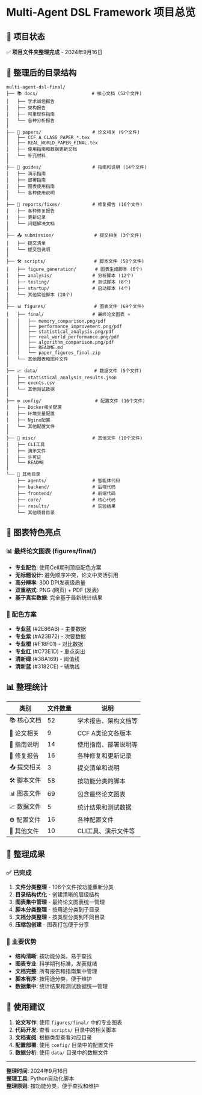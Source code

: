 # Multi-Agent DSL Framework 项目总览

## 🎯 项目状态
✅ **项目文件夹整理完成** - 2024年9月16日

## 📁 整理后的目录结构

```
multi-agent-dsl-final/
├── 📚 docs/                    # 核心文档 (52个文件)
│   ├── 学术诚信报告
│   ├── 架构报告  
│   ├── 可重现性指南
│   └── 各种分析报告
│
├── 📄 papers/                   # 论文相关 (9个文件)
│   ├── CCF_A_CLASS_PAPER_*.tex
│   ├── REAL_WORLD_PAPER_FINAL.tex
│   ├── 使用指南和数据更新文档
│   └── 补充材料
│
├── 📖 guides/                   # 指南和说明 (14个文件)
│   ├── 演示指南
│   ├── 部署指南
│   ├── 图表使用指南
│   └── 各种使用说明
│
├── 🔧 reports/fixes/            # 修复报告 (16个文件)
│   ├── 各种修复报告
│   ├── 更新记录
│   └── 问题解决文档
│
├── 📤 submission/               # 提交相关 (3个文件)
│   ├── 提交清单
│   └── 提交包说明
│
├── 🛠️ scripts/                  # 脚本文件 (58个文件)
│   ├── figure_generation/       # 图表生成脚本 (6个)
│   ├── analysis/               # 分析脚本 (12个)
│   ├── testing/                # 测试脚本 (8个)
│   ├── startup/                # 启动脚本 (4个)
│   └── 其他实验脚本 (28个)
│
├── 📊 figures/                  # 图表文件 (69个文件)
│   ├── final/                  # 最终论文图表 ⭐
│   │   ├── memory_comparison.png/pdf
│   │   ├── performance_improvement.png/pdf
│   │   ├── statistical_analysis.png/pdf
│   │   ├── real_world_performance.png/pdf
│   │   ├── algorithm_comparison.png/pdf
│   │   ├── README.md
│   │   └── paper_figures_final.zip
│   └── 其他图表和图片文件
│
├── 📈 data/                     # 数据文件 (5个文件)
│   ├── statistical_analysis_results.json
│   ├── events.csv
│   └── 其他测试数据
│
├── ⚙️ config/                    # 配置文件 (16个文件)
│   ├── Docker相关配置
│   ├── 环境变量配置
│   ├── Nginx配置
│   └── 其他配置文件
│
├── 🎯 misc/                     # 其他文件 (10个文件)
│   ├── CLI工具
│   ├── 演示文件
│   ├── 许可证
│   └── README
│
└── 📁 其他目录
    ├── agents/                 # 智能体代码
    ├── backend/                # 后端代码
    ├── frontend/               # 前端代码
    ├── core/                   # 核心代码
    ├── results/                # 实验结果
    └── 其他项目目录
```

## 🎨 图表特色亮点

### 📊 最终论文图表 (figures/final/)
- **专业配色**: 使用Cell期刊顶级配色方案
- **无标题设计**: 避免顺序冲突，论文中灵活引用
- **高分辨率**: 300 DPI发表级质量
- **双重格式**: PNG (网页) + PDF (发表)
- **基于真实数据**: 完全基于最新统计结果

### 🎯 配色方案
- **专业蓝** (#2E86AB) - 主要数据
- **专业紫** (#A23B72) - 次要数据  
- **专业橙** (#F18F01) - 对比数据
- **专业红** (#C73E1D) - 重点突出
- **清新绿** (#38A169) - 阈值线
- **清新蓝** (#3182CE) - 辅助线

## 📊 整理统计

| 类别 | 文件数量 | 说明 |
|------|----------|------|
| 📚 核心文档 | 52 | 学术报告、架构文档等 |
| 📄 论文相关 | 9 | CCF A类论文各版本 |
| 📖 指南说明 | 14 | 使用指南、部署说明等 |
| 🔧 修复报告 | 16 | 各种修复和更新记录 |
| 📤 提交相关 | 3 | 提交清单和说明 |
| 🛠️ 脚本文件 | 58 | 按功能分类的脚本 |
| 📊 图表文件 | 69 | 包含最终论文图表 |
| 📈 数据文件 | 5 | 统计结果和测试数据 |
| ⚙️ 配置文件 | 16 | 各种配置文件 |
| 🎯 其他文件 | 10 | CLI工具、演示文件等 |

## 🎉 整理成果

### ✅ 已完成
1. **文件分类整理** - 106个文件按功能重新分类
2. **目录结构优化** - 创建清晰的层级结构
3. **图表集中管理** - 最终论文图表统一管理
4. **脚本分类整理** - 按用途分类到子目录
5. **文档分类整理** - 按类型分类到不同目录
6. **压缩包创建** - 图表打包便于分享

### 🎯 主要优势
- **结构清晰**: 按功能分类，易于查找
- **图表专业**: 科学期刊标准，发表就绪
- **文档完整**: 所有报告和指南集中管理
- **脚本有序**: 按用途分类，便于维护
- **数据集中**: 统计结果和测试数据统一管理

## 📝 使用建议

1. **论文写作**: 使用 `figures/final/` 中的专业图表
2. **代码开发**: 查看 `scripts/` 目录中的相关脚本
3. **文档查阅**: 根据类型查看对应目录
4. **配置部署**: 使用 `config/` 目录中的配置文件
5. **数据分析**: 使用 `data/` 目录中的数据文件

---
**整理时间**: 2024年9月16日  
**整理工具**: Python自动化脚本  
**整理原则**: 按功能分类，便于查找和维护

